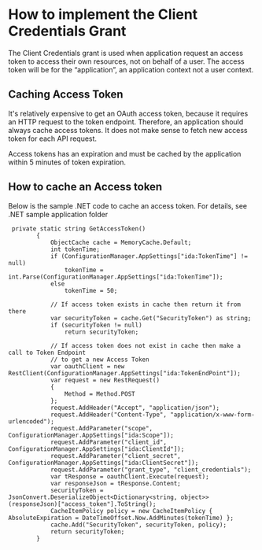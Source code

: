 # How to implement the Client Credentials Grant
The Client Credentials grant is used when application request an access token to access their own resources, not on behalf of a user. The access token will be for the “application”, an application context not a user context.

## Caching Access Token
It's relatively expensive to get an OAuth access token, because it requires an HTTP request to the token endpoint. Therefore, an application should always cache access tokens. 
It does not make sense to fetch new access token for each API request. 

Access tokens has an expiration and must be cached by the application within 5 minutes of token expiration.

## How to cache an Access token
Below is the sample .NET code to cache an access token. For details, see .NET sample application folder

```
 private static string GetAccessToken()
        {
            ObjectCache cache = MemoryCache.Default;
            int tokenTime;
            if (ConfigurationManager.AppSettings["ida:TokenTime"] != null)
                tokenTime = int.Parse(ConfigurationManager.AppSettings["ida:TokenTime"]);
            else
                tokenTime = 50;

            // If access token exists in cache then return it from there
            var securityToken = cache.Get("SecurityToken") as string;
            if (securityToken != null)
                return securityToken;

            // If access token does not exist in cache then make a call to Token Endpoint
            // to get a new Access Token
            var oauthClient = new RestClient(ConfigurationManager.AppSettings["ida:TokenEndPoint"]);
            var request = new RestRequest()
            {
                Method = Method.POST
            };
            request.AddHeader("Accept", "application/json");
            request.AddHeader("Content-Type", "application/x-www-form-urlencoded");
            request.AddParameter("scope", ConfigurationManager.AppSettings["ida:Scope"]);
            request.AddParameter("client_id", ConfigurationManager.AppSettings["ida:ClientId"]);
            request.AddParameter("client_secret", ConfigurationManager.AppSettings["ida:ClientSecret"]);
            request.AddParameter("grant_type", "client_credentials");
            var tResponse = oauthClient.Execute(request);
            var responseJson = tResponse.Content;
            securityToken = JsonConvert.DeserializeObject<Dictionary<string, object>>(responseJson)["access_token"].ToString();
            CacheItemPolicy policy = new CacheItemPolicy { AbsoluteExpiration = DateTimeOffset.Now.AddMinutes(tokenTime) };
            cache.Add("SecurityToken", securityToken, policy);
            return securityToken;
        }
```

